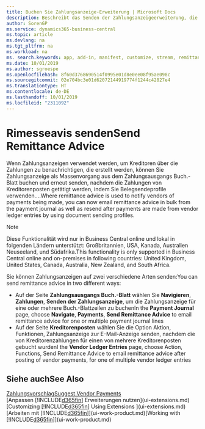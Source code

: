 ```yaml
---
title: Buchen Sie Zahlungsanzeige-Erweiterung | Microsoft Docs
description: Beschreibt das Senden der Zahlungsanzeigeerweiterung, die das Buchen und das Neuversenden der Zahlungsanzeige aus dem Zahlungsausgangs Buch.-Blatt und den Kreditorenposten zulassen.
author: SorenGP
ms.service: dynamics365-business-central
ms.topic: article
ms.devlang: na
ms.tgt_pltfrm: na
ms.workload: na
ms. search.keywords: app, add-in, manifest, customize, stream, remittance, advice
ms.date: 10/01/2019
ms.author: sgroespe
ms.openlocfilehash: 8f60d3768690514f0995e01d8e0ee08f95ae098c
ms.sourcegitcommit: 02e704bc3e01d62072144919774f1244c42827e4
ms.translationtype: HT
ms.contentlocale: de-DE
ms.lasthandoff: 10/01/2019
ms.locfileid: "2311092"
---
```

# <a name="send-remittance-advice"></a><span data-ttu-id="e2231-103">Rimesseavis senden</span><span class="sxs-lookup"><span data-stu-id="e2231-103">Send Remittance Advice</span></span>
<span data-ttu-id="e2231-104">Wenn Zahlungsanzeigen verwendet werden, um Kreditoren über die Zahlungen zu benachrichtigen, die erstellt werden, können Sie Zahlungsanzeige als Massenvorgang aus dem Zahlungsausgangs Buch.-Blatt buchen und erneut senden, nachdem die Zahlungen von Kreditorenposten getätigt werden, indem Sie Belegsendeprofile verwenden….</span><span class="sxs-lookup"><span data-stu-id="e2231-104">Where remittance advice is used to notify vendors of payments being made, you can now email remittance advice in bulk from the payment journal as well as resend after payments are made from vendor ledger entries by using document sending profiles.</span></span>

> [!NOTE]
> <span data-ttu-id="e2231-105">Diese Funktionalität wird nur in Business Central online und lokal in folgenden Ländern unterstützt: Großbritannien, USA, Kanada, Australien Neuseeland, und Südafrika.</span><span class="sxs-lookup"><span data-stu-id="e2231-105">This functionality is only supported in Business Central online and on-premises in following countries: United Kingdom, United States, Canada, Australia, New Zealand, and South Africa.</span></span>  

<span data-ttu-id="e2231-106">Sie können Zahlungsanzeigen auf zwei verschiedene Arten senden:</span><span class="sxs-lookup"><span data-stu-id="e2231-106">You can send remittance advice in two different ways:</span></span>

* <span data-ttu-id="e2231-107">Auf der Seite **Zahlungsausgangs Buch.-Blatt** wählen Sie **Navigieren**, **Zahlungen**, **Senden der Zahlungsanzeige**, um die Zahlungsanzeige für eine oder mehrere Buch.-Blattzeilen zu buchen</span><span class="sxs-lookup"><span data-stu-id="e2231-107">In the **Payment Journal** page, choose **Navigate**, **Payments**, **Send Remittance Advice** to email remittance advice for one or multiple payment journal lines</span></span>
* <span data-ttu-id="e2231-108">Auf der Seite **Kreditorenposten** wählen Sie die Option Aktion, Funktionen, Zahlungsanzeige zur E-Mail-Anzeige senden,  nachdem die von Kreditorenzahlungen für einen von mehrere Kreditorenposten gebucht wurden</span><span class="sxs-lookup"><span data-stu-id="e2231-108">I the **Vendor Ledger Entries** page, choose Action, Functions, Send Remittance Advice to email remittance advice after posting of vendor payments, for one of multiple vendor ledger entries</span></span>

## <a name="see-also"></a><span data-ttu-id="e2231-109">Siehe auch</span><span class="sxs-lookup"><span data-stu-id="e2231-109">See Also</span></span>
[<span data-ttu-id="e2231-110">Zahlungsvorschlag</span><span class="sxs-lookup"><span data-stu-id="e2231-110">Suggest Vendor Payments</span></span>](payables-how-suggest-vendor-payments.md)  
<span data-ttu-id="e2231-111">[Anpassen [!INCLUDE[d365fin](includes/d365fin_md.md)] Erweiterungen nutzen](ui-extensions.md)  </span><span class="sxs-lookup"><span data-stu-id="e2231-111">[Customizing [!INCLUDE[d365fin](includes/d365fin_md.md)] Using Extensions ](ui-extensions.md)  </span></span>  
<span data-ttu-id="e2231-112">[Arbeiten mit [!INCLUDE[d365fin](includes/d365fin_md.md)]](ui-work-product.md)</span><span class="sxs-lookup"><span data-stu-id="e2231-112">[Working with [!INCLUDE[d365fin](includes/d365fin_md.md)]](ui-work-product.md)</span></span>
